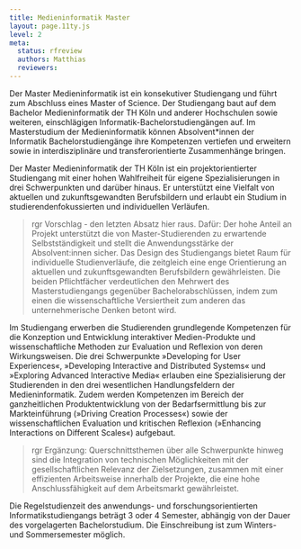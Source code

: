 ```yaml
---
title: Medieninformatik Master
layout: page.11ty.js
level: 2
meta:
  status: rfreview
  authors: Matthias
  reviewers: 
---
```


Der Master Medieninformatik ist ein konsekutiver Studiengang und führt zum Abschluss eines Master of Science. Der Studiengang baut auf dem Bachelor Medieninformatik der TH Köln und anderer Hochschulen sowie weiteren, einschlägigen Informatik-Bachelorstudiengängen auf. Im Masterstudium der Medieninformatik können Absolvent\*innen der Informatik Bachelorstudiengänge ihre Kompetenzen vertiefen und erweitern sowie in interdisziplinäre und transferorientierte Zusammenhänge bringen.

Der Master Medieninformatik der TH Köln ist ein projektorientierter Studiengang mit einer hohen Wahlfreiheit für eigene Spezialisierungen in drei Schwerpunkten und darüber hinaus. Er unterstützt eine Vielfalt von aktuellen und zukunftsgewandten Berufsbildern und erlaubt ein Studium in studierendenfokussierten und individuellen Verläufen.
  >rgr Vorschlag - den letzten Absatz hier raus. Dafür: Der hohe Anteil an Projekt unterstützt die von Master-Studierenden zu erwartende Selbstständigkeit und stellt die Anwendungsstärke der Absolvent:innen sicher. Das Design des Studiengangs bietet Raum für individuelle Studienverläufe, die zeitgleich eine enge Orientierung an aktuellen und zukunftsgewandten Berufsbildern gewährleisten. Die beiden Pflichtfächer verdeutlichen den Mehrwert des Masterstudiengangs gegenüber Bachelorabschlüssen, indem zum einen die wissenschaftliche Versiertheit zum anderen das unternehmerische Denken betont wird.

Im Studiengang erwerben die Studierenden grundlegende Kompetenzen für die Konzeption und Entwicklung interaktiver Medien-Produkte und wissenschaftliche Methoden zur Evaluation und Reflexion von deren Wirkungsweisen. Die drei Schwerpunkte »Developing for User Experiences«, »Developing Interactive and Distributed Systems« und »Exploring Advanced Interactive Media« erlauben eine Spezialisierung der Studierenden in den drei wesentlichen Handlungsfeldern der Medieninformatik. Zudem werden Kompetenzen im Bereich der ganzheitlichen Produktentwicklung von der Bedarfsermittlung bis zur Markteinführung (»Driving Creation Processes«) sowie der 
wissenschaftlichen Evaluation und kritischen Reflexion (»Enhancing Interactions on Different Scales«) aufgebaut. 
>rgr Ergänzung: Querschnittsthemen über alle Schwerpunkte hinweg sind die Integration von technischen Möglichkeiten mit der gesellschaftlichen Relevanz der Zielsetzungen, zusammen mit einer effizienten Arbeitsweise innerhalb der Projekte, die eine hohe Anschlussfähigkeit auf dem Arbeitsmarkt gewährleistet.

Die Regelstudienzeit des anwendungs- und forschungsorientierten Informatikstudiengangs beträgt 3 oder 4 Semester, abhängig von der Dauer des vorgelagerten Bachelorstudium. Die Einschreibung ist zum Winters- und Sommersemester möglich. 




